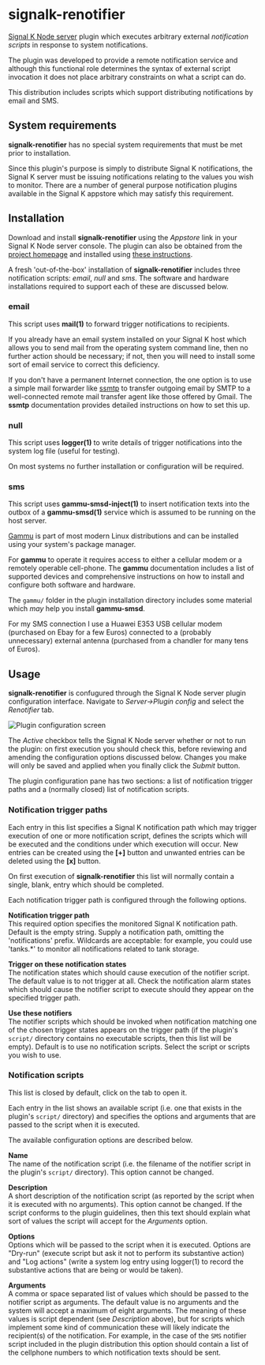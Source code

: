 # signalk-renotifier

[Signal K Node server](https://github.com/SignalK/signalk-server-node)
plugin which executes arbitrary external _notification scripts_ in response to
system notifications.

The plugin was developed to provide a remote notification service and although
this functional role determines the syntax of external script invocation it
does not place arbitrary constraints on what a script can do.

This distribution includes scripts which support distributing notifications by
email and SMS. 
## System requirements

__signalk-renotifier__ has no special system requirements that must be met
prior to installation.

Since this plugin's purpose is simply to distribute Signal K notifications, the
Signal K server must be issuing notifications relating to the values you wish
to monitor.
There are a number of general purpose notification plugins available in the
Signal K appstore which may satisfy this requirement. 
## Installation

Download and install __signalk-renotifier__ using the _Appstore_ link in your
Signal K Node server console.
The plugin can also be obtained from the 
[project homepage](https://github.com/preeve9534/signalk-renotifier)
and installed using
[these instructions](https://github.com/SignalK/signalk-server-node/blob/master/SERVERPLUGINS.md).

A fresh 'out-of-the-box' installation of __signalk-renotifier__ includes three
notification scripts: _email_, _null_ and _sms_.
The software and hardware installations required to support each of these are
discussed below.

### email 
This script uses __mail(1)__ to forward trigger notifications to recipients.

If you already have an email system installed on your Signal K host which
allows you to send mail from the operating system command line, then no
further action should be necessary; if not, then you will need to install
some sort of email service to correct this deficiency.

If you don't have a permanent Internet connection, the one option is to use a
simple mail forwarder like
[ssmtp](https://wiki.archlinux.org/index.php/SSMTP)
to transfer outgoing email by SMTP to a well-connected remote mail transfer
agent like those offered by Gmail.
The __ssmtp__ documentation provides detailed instructions on how to set this
up.

### null
This script uses __logger(1)__ to write details of trigger notifications into
the system log file (useful for testing).

On most systems no further installation or configuration will be required.

### sms  
This script uses __gammu-smsd-inject(1)__ to insert notification texts into
the outbox of a __gammu-smsd(1)__ service which is assumed to be running on
the host server.

[Gammu](https://wammu.eu/gammu/) is part of most modern Linux distributions
and can be installed using your system's package manager.

For __gammu__ to operate it requires access to either a cellular modem or
a remotely operable cell-phone.
The __gammu__ documentation includes a list of supported devices and
comprehensive instructions on how to install and configure both software
and hardware.

The `gammu/` folder in the plugin installation directory includes some
material which _may_ help you install __gammu-smsd__. 

For my SMS connection I use a Huawei E353 USB cellular modem (purchased on
Ebay for a few Euros) connected to a (probably unnecessary) external antenna
(purchased from a chandler for many tens of Euros).
## Usage

__signalk-renotifier__ is confugured through the Signal K Node server plugin
configuration interface.
Navigate to _Server->Plugin config_ and select the _Renotifier_ tab.

![Plugin configuration screen](readme/screenshot.png)

The _Active_ checkbox tells the Signal K Node server whether or not to run the
plugin: on first execution you should check this, before reviewing and
amending the configuration options discussed below.
Changes you make will only be saved and applied when you finally click the
_Submit_ button.

The plugin configuration pane has two sections:  a list of notification
trigger paths and a (normally closed) list of notification scripts.

### Notification trigger paths  

Each entry in this list specifies a Signal K notification path which may
trigger execution of one or more notification script, defines the scripts
which will be executed and the conditions under which execution will occur.
New entries can be created using the __[+]__ button and unwanted entries can
be deleted using the __[x]__ button.

On first execution of __signalk-renotifier__ this list will normally contain
a single, blank, entry which should be completed.

Each notification trigger path is configured through the following options. 
 
__Notification trigger path__  
This required option specifies the monitored Signal K notification path.
Default is the empty string.
Supply a notification path, omitting the 'notifications' prefix.
Wildcards are acceptable: for example, you could use 'tanks.\*' to monitor all
notifications related to tank storage.

__Trigger on these notification states__  
The notification states which should cause execution of the notifier script.
The default value is to not trigger at all.
Check the notification alarm states which should cause the notifier script
to execute should they appear on the specified trigger path.

__Use these notifiers__  
The notifier scripts which should be invoked when notification matching one of
the chosen trigger states appears on the trigger path (if the plugin's
`script/` directory contains no executable scripts, then this list will be
empty).
Default is to use no notification scripts.
Select the script or scripts you wish to use.

### Notification scripts

This list is closed by default, click on the tab to open it.

Each entry in the list shows an available script (i.e. one that exists in the
plugin's `script/` directory) and specifies the options and arguments that
are passed to the script when it is executed.

The available configuration options are described below.

__Name__  
The name of the notification script (i.e. the filename of the notifier script
in the plugin's `script/` directory).
This option cannot be changed.

__Description__  
A short description of the notification script (as reported by the script when
it is executed with no arguments).
This option cannot be changed.
If the script conforms to the plugin guidelines, then this text should explain
what sort of values the script will accept for the _Arguments_ option.

__Options__  
Options which will be passed to the script when it is executed.
Options are "Dry-run" (execute script but ask it not to perform its
substantive action) and "Log actions" (write a system log entry using logger(1)
to record the substantive actions that are being or would be taken).

__Arguments__  
A comma or space separated list of values which should be passed to the notifier
script as arguments.
The default value is no arguments and the system will accept a maximum of
eight arguments.
The meaning of these values is script dependent (see _Description_ above),
but for scripts which implement some kind of communication these will likely
indicate the recipient(s) of the notification.
For example, in the case of the `SMS` notifier script included in the plugin
distribution this option should contain a list of the cellphone numbers
to which notification texts should be sent.
